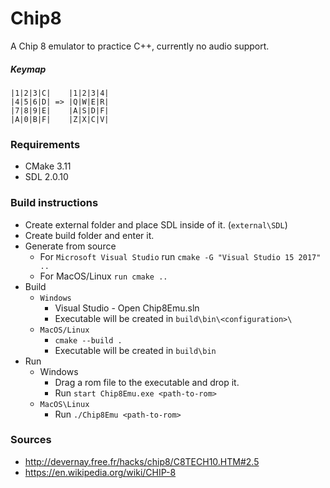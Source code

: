 # Chip8
A Chip 8 emulator to practice C++, currently no audio support.

##### Keymap
```
|1|2|3|C|    |1|2|3|4|
|4|5|6|D| => |Q|W|E|R|
|7|8|9|E|    |A|S|D|F|
|A|0|B|F|    |Z|X|C|V|
```

### Requirements
* CMake 3.11
* SDL 2.0.10

### Build instructions
* Create external folder and place SDL inside of it. (`external\SDL`)
* Create build folder and enter it.
* Generate from source
  * For `Microsoft Visual Studio` run `cmake -G "Visual Studio 15 2017" ..`
  * For MacOS/Linux `run cmake ..`
* Build
  * `Windows`
    * Visual Studio - Open Chip8Emu.sln
	* Executable will be created in `build\bin\<configuration>\`
  * `MacOS/Linux` 
    * `cmake --build .`
	* Executable will be created in `build\bin`
* Run
  * Windows 
    * Drag a rom file to the executable and drop it.
	* Run `start Chip8Emu.exe <path-to-rom>`
  * `MacOS\Linux`
    * Run `./Chip8Emu <path-to-rom>`

### Sources
* http://devernay.free.fr/hacks/chip8/C8TECH10.HTM#2.5
* https://en.wikipedia.org/wiki/CHIP-8

